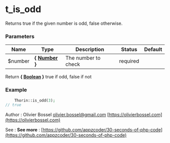 # t_is_odd

Returns true if the given number is odd, false otherwise.


### Parameters
Name  |  Type  |  Description  |  Status  |  Default
------------  |  ------------  |  ------------  |  ------------  |  ------------
$number  |  **{ [Number](http://php.net/manual/en/language.pseudo-types.php#language.types.number) }**  |  The number to check  |  required  |

Return **{ [Boolean](http://php.net/manual/en/language.types.boolean.php) }** true if odd, false if not

### Example
```php
	Thorin::is_odd(3);
// true
```
Author : Olivier Bossel [olivier.bossel@gmail.com](mailto:olivier.bossel@gmail.com) [https://olivierbossel.com](https://olivierbossel.com)

See : **See more** : [https://github.com/appzcoder/30-seconds-of-php-code](https://github.com/appzcoder/30-seconds-of-php-code)